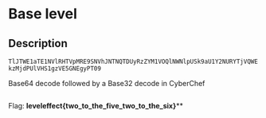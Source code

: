 # Base level

## Description

`TlJTWE1aTE1NVlRHTVpMRE9SNVhJNTNQTDUyRzZYM1VOQlNWNlpUSk9aU1Y2NURYTjVQWEkzMjdPUlVHS1gzVE5GNEgyPT09`

Base64 decode followed by a Base32 decode in CyberChef

![]()

Flag: **leveleffect{two_to_the_five_two_to_the_six}****
